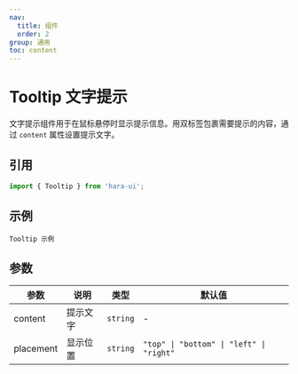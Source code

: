```yaml
---
nav:
  title: 组件
  order: 2
group: 通用
toc: content
---
```


# Tooltip 文字提示

文字提示组件用于在鼠标悬停时显示提示信息。用双标签包裹需要提示的内容，通过 `content` 属性设置提示文字。

## 引用

```jsx | pure
import { Tooltip } from 'hara-ui';
```

## 示例

<code src="./demo/base.tsx">Tooltip 示例</code>

## 参数

| 参数      | 说明     | 类型     | 默认值                                   |
| --------- | -------- | -------- | ---------------------------------------- |
| content   | 提示文字 | `string` | -                                        |
| placement | 显示位置 | `string` | `"top" \| "bottom" \| "left" \| "right"` |
